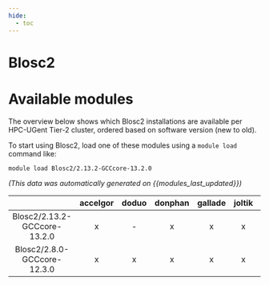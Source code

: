 ```yaml
---
hide:
  - toc
---
```


Blosc2
======

# Available modules


The overview below shows which Blosc2 installations are available per HPC-UGent Tier-2 cluster, ordered based on software version (new to old).

To start using Blosc2, load one of these modules using a `module load` command like:

```shell
module load Blosc2/2.13.2-GCCcore-13.2.0
```

*(This data was automatically generated on {{modules_last_updated}})*  

| |accelgor|doduo|donphan|gallade|joltik|shinx|
| :---: | :---: | :---: | :---: | :---: | :---: | :---: |
|Blosc2/2.13.2-GCCcore-13.2.0|x|-|x|x|x|x|
|Blosc2/2.8.0-GCCcore-12.3.0|x|x|x|x|x|x|
